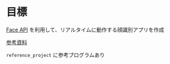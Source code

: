 # 目標
[Face API](https://azure.microsoft.com/ja-jp/services/cognitive-services/face/) を利用して、リアルタイムに動作する顔識別アプリを作成

[参考資料](https://qiita.com/PonDad/items/cb78b14297ed16cc74ce)

`reference_project` に参考プログラムあり
